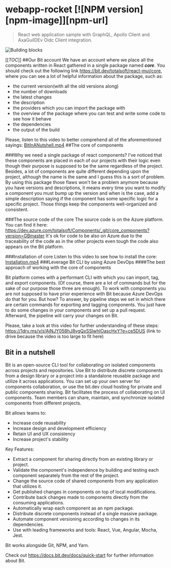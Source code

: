 # webapp-rocket [![NPM version][npm-image]][npm-url]
> React web application sample with GraphQL, Apollo Client and AxaGuilDEv Oidc Client integration.

![Building blocks](assets/img/appicon.png)

[[_TOC_]]
##Our Bit account
We have an account where we place all the components written in React gathered in a single package named _**core**_. 
You should check out the following link https://bit.dev/totalsoft/react-mui/core, where you can see a lot of helpful information about the package, such as:
- the current version(with all the old versions along)
- the number of downloads
- the latest changes
- the description
- the providers which you can import the package with
- the overview of the package where you can test and write some code to see how it behave
- the dependencies
- the output of the build

Please, listen to this video to better comprehend all of the aforementioned sayings:
[BitInANutshell.mp4](/.attachments/BitInANutshell-9b636096-2864-4178-983f-5f022a18b1c8.mp4)
##The core of components

###Why we need a single package of react components?
I've noticed that these components are placed in each of our projects with their logic even though their purpose is supposed to be the same regardless of the project. Besides, a lot of components are quite different depending upon the project, although the name is the same and I guess this is a sort of problem. By using this package those flaws won't be a problem anymore because you have versions and descriptions, it means every time you want to modify a component you must bump up the version and when is the case, add a simple description saying if the component has some specific logic for a specific project. Those things keep the components well-organized and consistent.

###The source code of the core
The source code is on the Azure platform. You can find it here:
https://dev.azure.com/totalsoft/Components/_git/core_components?version=GBmaster
It's ok for code to be also on Azure due to the traceability of the code as in the other projects even tough the code also appears on the Bit platform.

###Installation of core
Listen to this video to see how to install the core: [Installation.mp4](/.attachments/Installation-3cc650d4-0f9a-45a7-b81b-9bbfdda84d32.mp4)
###Leverage Bit CLI by using Azure DevOps
####The best approach of working with the core of components

Bit platform comes with a performant CLI with which you can import, tag, and export components. (Of course, there are a lot of commands but for the sake of our purpose those three are enough). To work with components you are not supposed to have prior experience with Bit because Azure DevOps do that for you. But how? To answer, by pipeline steps we set in which there are certain commands for exporting and tagging components. You just have to do some changes in your components and set up a pull request. Afterward, the pipeline will carry your changes on Bit.

Please, take a look at this video for further understanding of these steps: https://1drv.ms/v/s!AjNJY058hJ8vgQxSSlwhIOascHxY?e=ce5DUS (link to drive because the video is too large to fit here)

## Bit in a nutshell
Bit is an open-source CLI tool for collaborating on isolated components across projects and repositories.
Use Bit to distribute discrete components from a design library or a project into a standalone reusable package and utilize it across applications.
You can set up your own server for components collaboration, or use the bit.dev cloud hosting for private and public components sharing.
Bit facilitates the process of collaborating on UI components. Team members can share, maintain, and synchronize isolated components from different projects.

Bit allows teams to:
- Increase code reusability
- Increase design and development efficiency
- Retain UI and UX consistency
- Increase project's stability

Key Features:
- Extract a component for sharing directly from an existing library or project.
- Validate the component's independence by building and testing each component separately from the rest of the project.
- Change the source code of shared components from any application that utilizes it.
- Get published changes in components on top of local modifications.
- Contribute back changes made to components directly from the consuming applications.
- Automatically wrap each component as an npm package.
- Distribute discrete components instead of a single massive package.
- Automate component versioning according to changes in its dependencies.
- Use with leading frameworks and tools: React, Vue, Angular, Mocha, Jest.

Bit works alongside Git, NPM, and Yarn.

Check out https://docs.bit.dev/docs/quick-start for further information about Bit.

